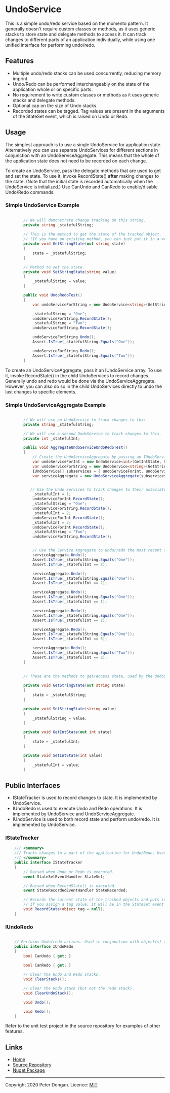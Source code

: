 # UndoService
This is a simple undo/redo service based on the momento pattern. It generally doesn't require custom classes or methods, as it uses generic stacks to store state and delegate methods to access it. It can track changes to different parts of an application individually, while using one unified interface for performing undo/redo. 


## Features
* Multiple undo/redo stacks can be used concurrently, reducing memory imprint.
* Undo/Redo can be performed interchangeably on the state of the application whole or on specific parts.
* No requirement to write custom classes or methods as it uses generic stacks and delegate methods.
* Optional cap on the size of Undo stacks.
* Recorded states can be tagged. Tag values are present in the arguments of the StateSet event, which is raised on Undo or Redo.


## Usage
The simplest approach is to use a single UndoService for application state. Alternatively you can use separate UndoServices for different sections in conjunction with an UndoServiceAggregate. This means that the whole of the application state does not need to be recorded on each change.

To create an UndoService, pass the delegate methods that are used to get and set the state. To use it, invoke RecordState() **after** making changes to the state. (Note that the initial state is recorded automatically when the UndoService is initialized.) Use CanUndo and CanRedo to enable/disable Undo/Redo commands.

### Simple UndoService Example

```csharp

        // We will demonstrate change tracking on this string. 
        private string _statefulString;     
        
        // This is the method to get the state of the tracked object.
        // (If you have an existing method, you can just put it in a wrapper to match the delegate signature.)
        private void GetStringState(out string state)
        {
            state = _statefulString;
        }

        // Method to set the state.
        private void SetStringState(string value)
        {
            _statefulString = value;
        }

        public void UndoRedoTest()
        {
            var undoServiceForString = new UndoService<string>(GetStringState, SetStringState, null);

            _statefulString = "One";
            undoServiceForString.RecordState();
            _statefulString = "Two";
            undoServiceForString.RecordState();

            undoServiceForString.Undo();
            Assert.IsTrue(_statefulString.Equals("One"));

            undoServiceForString.Redo();
            Assert.IsTrue(_statefulString.Equals("Two"));
        }
```

To create an UndoServiceAggregate, pass it an IUndoService array. To use it, invoke RecordState() in the child UndoServices to record changes. Generally undo and redo would be done via the UndoServiceAggregate. However, you can also do so in the child UndoServices directly to undo the last changes to specific elements.

### Simple UndoServiceAggregate Example

```csharp

        // We will use an UndoService to track changes to this
        private string _statefulString;     

        // We will use a second UndoService to track changes to this.
        private int _statefulInt;

        public void AggregateUndoServiceUndoRedoTest()
        {
            // Create the UndoServiceAggregate by passing an IUndoService array
            var undoServiceForInt = new UndoService<int>(GetIntState, SetIntState, null);
            var undoServiceForString = new UndoService<string>(GetStringState, SetStringState, null);
            IUndoService[] subservices = { undoServiceForInt, undoServiceForString };
            var serviceAggregate = new UndoServiceAggregate(subservices);


           // Use the Undo services to track changes to their associated objects.
            _statefulInt = 1;
            undoServiceForInt.RecordState();
            _statefulString = "One";
            undoServiceForString.RecordState();
            _statefulInt = 2;
            undoServiceForInt.RecordState();
            _statefulInt = 3;
            undoServiceForInt.RecordState();
            _statefulString = "Two";
            undoServiceForString.RecordState();


            // Use the Service Aggregate to undo/redo the most recent changes.
            serviceAggregate.Undo();
            Assert.IsTrue(_statefulString.Equals("One"));
            Assert.IsTrue(_statefulInt == 3);

            serviceAggregate.Undo();
            Assert.IsTrue(_statefulString.Equals("One"));
            Assert.IsTrue(_statefulInt == 2);

            serviceAggregate.Undo();
            Assert.IsTrue(_statefulString.Equals("One"));
            Assert.IsTrue(_statefulInt == 1);

            serviceAggregate.Redo();
            Assert.IsTrue(_statefulString.Equals("One"));
            Assert.IsTrue(_statefulInt == 2);

            serviceAggregate.Redo();
            Assert.IsTrue(_statefulString.Equals("One"));
            Assert.IsTrue(_statefulInt == 3);

            serviceAggregate.Redo();
            Assert.IsTrue(_statefulString.Equals("Two"));
            Assert.IsTrue(_statefulInt == 3);
        }
        
        
        // These are the methods to get/access state, used by the UndoServices above.

        private void GetStringState(out string state)
        {
            state = _statefulString;
        }

        private void SetStringState(string value)
        {
            _statefulString = value;
        }

        private void GetIntState(out int state)
        {
            state = _statefulInt;
        }

        private void SetIntState(int value)
        {
            _statefulInt = value;
        }
```

## Public Interfaces
* IStateTracker is used to record changes to state. It is implemented by UndoService.
* IUndoRedo is used to execute Undo and Redo operations. It is implemented by UndoService and UndoServiceAggregate.
* IUndoService is used to both record state and perform undo/redo. It is implemented by UndoService.

### IStateTracker
```csharp
    /// <summary>
    /// Tracks changes to a part of the application for Undo/Redo. Used in conjunction with IUndoRedo
    /// </summary>
    public interface IStateTracker
    {
        // Raised when Undo or Redo is executed.
        event StateSetEventHandler StateSet;

        // Raised when RecordState() is executed.
        event StateRecordedEventHandler StateRecorded;

        // Records the current state of the tracked objects and puts it on the undo stack
        // If you assign a tag value, it will be in the StateSet event arguments if this state is restored.
        void RecordState(object tag = null);
    }
```

### IUndoRedo
```csharp

    // Performs Undo/redo actions. Used in conjunction with object(s) that implement IStateTracker
    public interface IUndoRedo
    {
        bool CanUndo { get; }
        
        bool CanRedo { get; }

        // Clear the Undo and Redo stacks.
        void ClearStacks();

        // Clear the Undo stack (but not the redo stack).
        void ClearUndoStack();

        void Undo();

        void Redo();
    }
```

Refer to the unit test project in the source repository for examples of other features.

## Links
* [Home](https://peterdongan.github.io/UndoService/)
* [Source Repository](https://github.com/peterdongan/UndoService)
* [Nuget Package](https://www.nuget.org/packages/UndoService)

***
Copyright 2020 Peter Dongan. Licence: [MIT](https://licenses.nuget.org/MIT)
